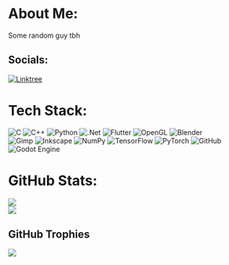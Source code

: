 # About Me:
Some random guy tbh 


## Socials:
[![Linktree](https://img.shields.io/badge/Linktree-%53E4105F.svg?logo=Linktree&logoColor=white)](https://linktr.ee/sandseppel) 

# Tech Stack:
![C](https://img.shields.io/badge/c-%2300599C.svg?style=for-the-badge&logo=c&logoColor=white) 
![C++](https://img.shields.io/badge/c++-%2300599C.svg?style=for-the-badge&logo=c%2B%2B&logoColor=white) 
![Python](https://img.shields.io/badge/python-3670A0?style=for-the-badge&logo=python&logoColor=ffdd54) 
![.Net](https://img.shields.io/badge/.NET-5C2D91?style=for-the-badge&logo=.net&logoColor=white) 
![Flutter](https://img.shields.io/badge/Flutter-%2302569B.svg?style=for-the-badge&logo=Flutter&logoColor=white) 
![OpenGL](https://img.shields.io/badge/OpenGL-%23FFFFFF.svg?style=for-the-badge&logo=opengl) 
![Blender](https://img.shields.io/badge/blender-%23F5792A.svg?style=for-the-badge&logo=blender&logoColor=white)  
![Gimp](https://img.shields.io/badge/Gimp-657D8B?style=for-the-badge&logo=gimp&logoColor=FFFFFF) 
![Inkscape](https://img.shields.io/badge/Inkscape-e0e0e0?style=for-the-badge&logo=inkscape&logoColor=080A13) 
![NumPy](https://img.shields.io/badge/numpy-%23013243.svg?style=for-the-badge&logo=numpy&logoColor=white) 
![TensorFlow](https://img.shields.io/badge/TensorFlow-%23FF6F00.svg?style=for-the-badge&logo=TensorFlow&logoColor=white) 
![PyTorch](https://img.shields.io/badge/PyTorch-%23EE4C2C.svg?style=for-the-badge&logo=PyTorch&logoColor=white) 
![GitHub](https://img.shields.io/badge/github-%23121011.svg?style=for-the-badge&logo=github&logoColor=white) 
![Godot Engine](https://img.shields.io/badge/GODOT-%23FFFFFF.svg?style=for-the-badge&logo=godot-engine)

# GitHub Stats:
![](https://github-readme-stats.vercel.app/api?username=SandSeppel&theme=github_dark_dimmed&hide_border=false&include_all_commits=true&count_private=true)<br/>
![](https://github-readme-stats.vercel.app/api/top-langs/?username=SandSeppel&theme=github_dark_dimmed&hide_border=false&include_all_commits=true&count_private=true&layout=compact)

## GitHub Trophies
![](https://github-profile-trophy.vercel.app/?username=SandSeppel&theme=radical&no-frame=false&no-bg=false&margin-w=4)
